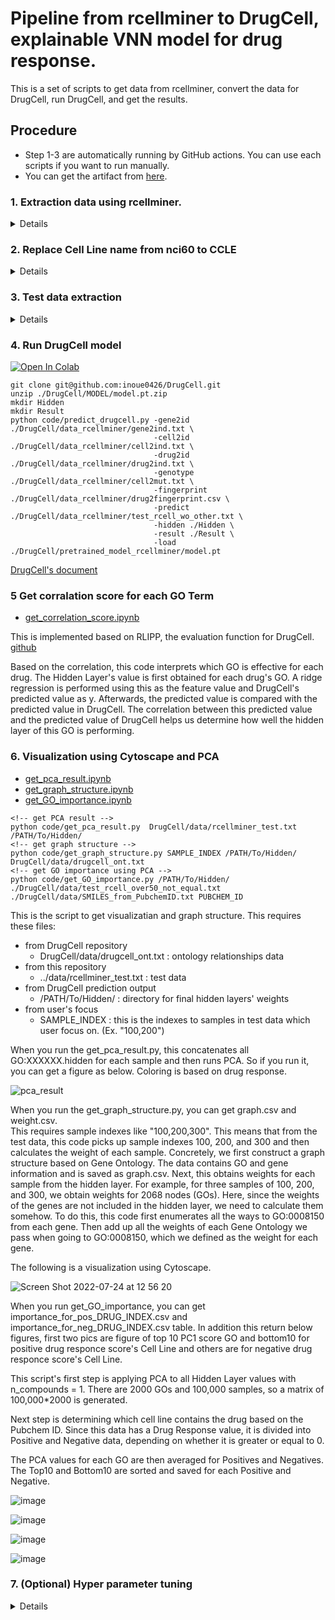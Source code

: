 # Pipeline from rcellminer to DrugCell, explainable VNN model for drug response.

This is a set of scripts to get data from rcellminer, convert the data for DrugCell, run DrugCell, and get the results.

## Procedure

* Step 1-3 are automatically running by GitHub actions. You can use each scripts if you want to run manually.   
* You can get the artifact from [here](https://github.com/cannin/graph_neural_network_drug_response/actions/workflows/data_extraction.yml).

### 1. Extraction data using rcellminer.

<details>

```console
Rscript code/data_extraction.r
```

This is the script to get 
- relationships between PubChemID and Cell Line
- PubChemID
- drug response between Cell Lines and Drug

You can modify here to get any data what you want.

```R
nci60Act <- exprs(getAct(drugData))
```
</details>


### 2. Replace Cell Line name from nci60 to CCLE

<details>

```console
python nci60_to_ccle.py ../data/nci60Act.csv
```

This is a script that replaces the nci60 Cell Line name with the CCLE one.

</details>

### 3. Test data extraction

<details>

```console
python testdata_extraction.py ../data/PubChemIDToSmiles.csv ../data/PubChemID.csv ../data/nci60Act_ccle.csv
```

This is the script to get test data.
This requires these files:
- PubChemIDToSmiles.csv
  - Relation table between PubChemID and SMILES.
  - You can get this from [here](https://pubchem.ncbi.nlm.nih.gov/idexchange/idexchange.cgi) with PubChemID file from Step 1.
- ../data/PubChemID.csv 
- ../data/nci60Act_ccle.csv
  - These files are from step 1.

</details>

### 4. Run DrugCell model

[![Open In Colab](https://colab.research.google.com/assets/colab-badge.svg)](https://colab.research.google.com/github/cannin/graph_neural_network_drug_response/blob/main/notebook/Run_DrugCell_Model_for_CellMinerCDB_Data.ipynb)

```console
git clone git@github.com:inoue0426/DrugCell.git
unzip ./DrugCell/MODEL/model.pt.zip
mkdir Hidden
mkdir Result
python code/predict_drugcell.py -gene2id ./DrugCell/data_rcellminer/gene2ind.txt \
                                -cell2id ./DrugCell/data_rcellminer/cell2ind.txt \
                                -drug2id ./DrugCell/data_rcellminer/drug2ind.txt \
                                -genotype ./DrugCell/data_rcellminer/cell2mut.txt \
                                -fingerprint ./DrugCell/data_rcellminer/drug2fingerprint.csv \
                                -predict ./DrugCell/data_rcellminer/test_rcell_wo_other.txt \
                                -hidden ./Hidden \
                                -result ./Result \
                                -load ./DrugCell/pretrained_model_rcellminer/model.pt
```

[DrugCell's document](https://github.com/inoue0426/DrugCell#drugcell-release-v10)

### 5 Get corralation score for each GO Term
  
- [get_correlation_score.ipynb](https://github.com/cannin/graph_neural_network_drug_response/blob/main/notebook/get_correlation_score.ipynb)

This is implemented based on RLIPP, the evaluation function for DrugCell. [github](https://github.com/aksinghal5590/rlipp)
  
Based on the correlation, this code interprets which GO is effective for each drug. The Hidden Layer's value is first obtained for each drug's GO. A ridge regression is performed using this as the feature value and DrugCell's predicted value as y. Afterwards, the predicted value is compared with the predicted value in DrugCell. The correlation between this predicted value and the predicted value of DrugCell helps us determine how well the hidden layer of this GO is performing.
  
### 6. Visualization using Cytoscape and PCA

- [get_pca_result.ipynb](https://github.com/cannin/graph_neural_network_drug_response/blob/main/notebook/get_pca_result.ipynb)
- [get_graph_structure.ipynb](https://github.com/cannin/graph_neural_network_drug_response/blob/main/notebook/get_graph_structure.ipynb)
- [get_GO_importance.ipynb](https://github.com/cannin/graph_neural_network_drug_response/blob/main/notebook/get_GO_importance.ipynb)

```console
<!-- get PCA result -->
python code/get_pca_result.py  DrugCell/data/rcellminer_test.txt /PATH/To/Hidden/
<!-- get graph structure -->
python code/get_graph_structure.py SAMPLE_INDEX /PATH/To/Hidden/ DrugCell/data/drugcell_ont.txt
<!-- get GO importance using PCA -->
python code/get_GO_importance.py /PATH/To/Hidden/ ./DrugCell/data/test_rcell_over50_not_equal.txt ./DrugCell/data/SMILES_from_PubchemID.txt PUBCHEM_ID
```

This is the script to get visualizatian and graph structure.
This requires these files:
- from DrugCell repository
  - DrugCell/data/drugcell_ont.txt : ontology relationships data
- from this repository
  - ../data/rcellminer_test.txt : test data 
- from DrugCell prediction output
  - /PATH/To/Hidden/ : directory for final hidden layers' weights 
- from user's focus
  - SAMPLE_INDEX : this is the indexes to samples in test data which user focus on. (Ex. "100,200")

When you run the get_pca_result.py, this concatenates all GO:XXXXXX.hidden for each sample and then runs PCA.
So if you run it, you can get a figure as below. Coloring is based on drug response.


![pca_result](https://user-images.githubusercontent.com/8393063/182660161-41039436-131a-4a94-bd3f-ac48381f4278.png)


When you run the get_graph_structure.py, you can get graph.csv and weight.csv.   
This requires sample indexes like "100,200,300". This means that from the test data, this code picks up sample indexes 100, 200, and 300 and then calculates the weight of each sample.
Concretely, we first construct a graph structure based on Gene Ontology. The data contains GO and gene information and is saved as graph.csv.
Next, this obtains weights for each sample from the hidden layer. For example, for three samples of 100, 200, and 300, we obtain weights for 2068 nodes (GOs).
Here, since the weights of the genes are not included in the hidden layer, we need to calculate them somehow. To do this, this code first enumerates all the ways to GO:0008150 from each gene. Then add up all the weights of each Gene Ontology we pass when going to GO:0008150, which we defined as the weight for each gene.

The following is a visualization using Cytoscape.

![Screen Shot 2022-07-24 at 12 56 20](https://user-images.githubusercontent.com/8393063/182660299-e9c755f1-31c7-4b91-a38e-8a853f7ef712.png)

When you run get_GO_importance, you can get importance_for_pos_DRUG_INDEX.csv and importance_for_neg_DRUG_INDEX.csv table.
In addition this return below figures, first two pics are figure of top 10 PC1 score GO and bottom10 for positive drug responce score's Cell Line and others are for negative drug responce score's Cell Line.
  
This script's first step is applying PCA to all Hidden Layer values with n_compounds = 1. There are 2000 GOs and 100,000 samples, so a matrix of 100,000*2000 is generated.

Next step is determining which cell line contains the drug based on the Pubchem ID. Since this data has a Drug Response value, it is divided into Positive and Negative data, depending on whether it is greater or equal to 0.

The PCA values for each GO are then averaged for Positives and Negatives. The Top10 and Bottom10 are sorted and saved for each Positive and Negative.

![image](https://user-images.githubusercontent.com/8393063/183324468-1b1f5150-a402-4922-8b30-d5c04b1e3c5a.png)

![image](https://user-images.githubusercontent.com/8393063/183324471-a8a52391-f109-4caf-8f34-0600a0527e21.png)

![image](https://user-images.githubusercontent.com/8393063/183324479-ce51ecb9-d18f-4f4a-a79b-3ff918901fdb.png)

![image](https://user-images.githubusercontent.com/8393063/183324491-7d6cfb16-124f-4081-8e0c-0955b97db8e4.png)
  
### 7. (Optional) Hyper parameter tuning

<details>

```console
python ../DrugCell/code/hyperparameter_tuning.py
```

This does not require anything but you can set any parameter like -test ../data/rcellminer_test.txt.
This will return a CSV file that summarizes loss and parameters.
From this result, you can decide on hyperparameters.

</details>
